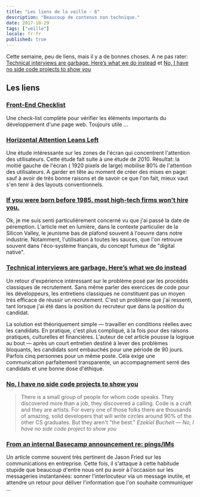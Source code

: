 ```yaml
---
title: "Les liens de la veille - 6"
description: "Beaucoup de contenus non technique."
date: 2017-10-29
tags: ["veille"]
locale: fr-fr
published: true
---
```


Cette semaine, peu de liens, mais il y a de bonnes choses. A ne pas rater: [Technical interviews are garbage. Here’s what we do instead](https://be.helpful.com/https-medium-com-fnthawar-helpful-technical-interviews-are-garbage-dc5d9aee5acd) et [No, I have no side code projects to show you](https://www.codementor.io/ezekielbuchheit/no-i-have-no-side-code-projects-to-show-you-cz1tyhgdz)


## Les liens

### [Front-End Checklist](http://frontendchecklist.com/)

Une check-list complète pour vérifier les éléments importants du développement d'une page web. Toujours utile &hellip;

### [Horizontal Attention Leans Left](https://www.nngroup.com/articles/horizontal-attention-leans-left/)

Une étude intéressante sur les zones de l'écran qui concentrent l'attention des utilisateurs. Cette étude fait suite à une étude de 2010. Résultat: la moitié gauche de l'écran ( 1920 pixels de large) mobilise 80% de l'attention des utilisateurs. A garder en tête au moment de créer des mises en page: sauf à avoir de très bonne raisons et de savoir ce que l'on fait, mieux vaut s'en tenir à des layouts conventionnels.

### [If you were born before 1985, most high-tech firms won't hire you.](https://www.inc.com/geoffrey-james/the-unforgivable-sin-in-silicon-valley-being-gen-x.html)

Ok, je me suis senti particulièrement concerné vu que j'ai passé la date de péremption. L'article met en lumière, dans le contexte particulier de la Silicon Valley, le jeunisme bas de plafond souvent à l'oeuvre dans notre industrie. Notamment, l'utilisation à toutes les sauces, que l'on retrouve souvent dans l'éco-système français, du concept fumeux de "digital native".

### [Technical interviews are garbage. Here’s what we do instead](https://be.helpful.com/https-medium-com-fnthawar-helpful-technical-interviews-are-garbage-dc5d9aee5acd)

Un retour d'expérience intéressant sur le problème posé par les procédés classiques de recrutement. Sans même parler des exercices de code pour les développeurs, les entretiens classiques ne constituent pas un moyen très efficace de réussir un recrutement. C'est un problème que j'ai ressenti, tant lorsque j'ai été dans la position du recruteur que dans la position du candidat.

La solution est théoriquement simple — travailler en conditions réelles avec les candidats. En pratique, c'est plus compliqué, à la fois pour des raisons pratiques, culturelles et financières. L'auteur de cet article pousse la logique au bout — après un court entretien destiné à lever des problèmes bloquants, les candidats sont embauchés pour une période de 90 jours. Parfois cinq personnes pour un même poste. Cela exige une communication parfaitement transparente, un accompagnement serré des candidats et une bonne dose d'éthique.

### [No, I have no side code projects to show you](https://www.codementor.io/ezekielbuchheit/no-i-have-no-side-code-projects-to-show-you-cz1tyhgdz)

>There is a small group of people for whom code speaks. They discovered more than a job, they discovered a calling. Code is a craft and they are artists. For every one of those folks there are thousands of amazing, solid developers that will write circles around 90% of the other CS graduates. But they aren't "the best."
><cite>Ezekiel Bucheit — No, I have no side code project to show you</cite>

### [From an internal Basecamp announcement re: pings/IMs](https://m.signalvnoise.com/from-an-internal-basecamp-announcement-re-pings-ims-e0f61ec9e3bd)

Un article comme souvent très pertinent de Jason Fried sur les communications en entreprise. Cette fois, il s'attaque à cette habitude stupide que beaucoup d'entre nous ont pu avoir à l'occasion sur les messageries instantanées: sonner l'interlocuteur via un message inutile, et attendre un retour pour déliver l'information que l'on souhaite communiquer &hellip; 


